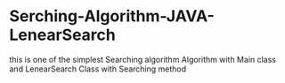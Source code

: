 # Serching-Algorithm-JAVA-LenearSearch
this is one of the simplest Searching algorithm Algorithm with Main class and LenearSearch Class with Searching method
